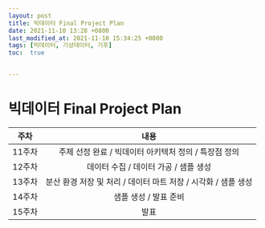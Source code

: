 ```yaml
---
layout: post
title: 빅데이터 Final Project Plan
date: 2021-11-10 13:28 +0800
last_modified_at: 2021-11-10 15:34:25 +0800
tags: [빅데이터, 기상데이터, 기후]
toc:  true


---
```


# 빅데이터 Final Project Plan

|**주차**|**내용**|  
|:---:|:---:|
|11주차|주제 선정 완료 / 빅데이터 아키텍처 정의 / 특장점 정의|
|12주차|데이터 수집 / 데이터 가공 / 샘플 생성|
|13주차|분산 환경 저장 및 처리 / 데이터 마트 저장 / 시각화 / 샘플 생성|
|14주차|샘플 생성 / 발표 준비|
|15주차|발표|
